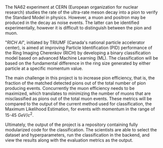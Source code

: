 The NA62 experiment at CERN (European organization for nuclear research) studies the rate of the ultra-rate meson decay into a pion to verify the Standard Model in physics. However, a muon and positron may be produced in the decay as noise events. The latter can be identified experimentally, however it is difficult to distinguish between the pion and muon. 

 "*RICH AI*", initiated by TRIUMF (Canada's national particle accelerator center), is aimed at improving Particle Identification (PID) performance of the Ring Imaging Cherenkov (RICH) by developing a binary classification model based on advanced Machine Learning (ML).  The classification will be based on the fundamental difference in the ring size generated by either particle at a specific momentum value.

The main challenge in this project is to increase pion efficiency, that is, the fraction of the matched detected pions out of the total number of pion producing events. Concurrently the muon efficiency needs to be maximized, which translates to minimizing the number of muons that are misclassified as pions out of the total muon events. These metrics will be compared to the output of the current method used for classification, the Maximum Likelihood Estimation, for events with momentum in the range of 15-45 $GeV/c^2$.

Ultimately, the output of the project is a repository containing fully modularized code for the classification. The scientists are able to  select the dataset and hyperparameters, run the classification in the backend, and view the results along with the evaluation metrics as the output. 
